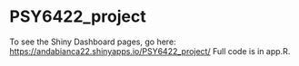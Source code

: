 # PSY6422_project

To see the Shiny Dashboard pages, go here: https://andabianca22.shinyapps.io/PSY6422_project/
Full code is in app.R.
